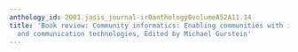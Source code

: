 ```yaml
---
anthology_id: 2001.jasis_journal-ir0anthology0volumeA52A11.14
title: 'Book review: Community informatics: Enabling communities with information
  and communication technologies, Edited by Michael Gurstein'
---
```

